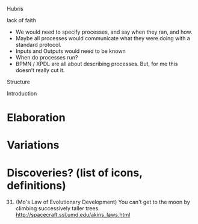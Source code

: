 


Hubris


lack of faith




* We would need to specify processes, and say when they ran, and how.
* Maybe all processes would communicate what they were doing with a standard protocol.
* Inputs and Outputs would need to be known
* When do processes run?
* BPMN  / XPDL are all about describing processes.  But, for me this doesn’t really cut it. 



Structure

Introduction

# Elaboration



# Variations

# Discoveries? (list of icons, definitions)


31. (Mo's Law of Evolutionary Development) You can't get to the moon by climbing successively taller trees.   http://spacecraft.ssl.umd.edu/akins_laws.html